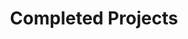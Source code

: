 ---
title: Completed Projects
type: landing

# Optional header image (relative to `static/media/` folder).
sections:
  - block: collection
    content:
      title: Completed Projects
      text: ''
      filters:
        folders:
          - completed
    design:
      view: article-grid
      fill_image: false
      columns: 3
---